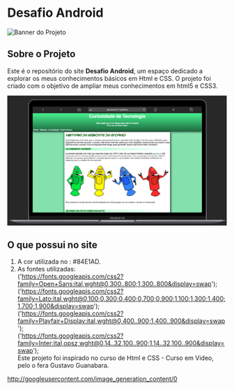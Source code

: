 # Desafio Android

![Banner do Projeto](https://placehold.co/1200x400/2ecc71/ffffff?text=Curiosidades+de+Tecnologia)

## Sobre o Projeto

Este é o repositório do site **Desafio Android**, um espaço dedicado a explorar os meus conhecimentos básicos em Html e CSS. O projeto foi criado com o objetivo de ampliar meus conhecimentos em html5 e CSS3.

![Inlustração do Site](https://github.com/JoaoArt2311/_desafio_/blob/main/img/img.01.png)

## O que possui no site
1. A cor utilizada no <body>: #84E1AD.
2. As fontes utilizadas: \
   ('https://fonts.googleapis.com/css2?family=Open+Sans:ital,wght@0,300..800;1,300..800&display=swap'); \
   ('https://fonts.googleapis.com/css2?family=Lato:ital,wght@0,100;0,300;0,400;0,700;0,900;1,100;1,300;1,400;1,700;1,900&display=swap'); \
   ('https://fonts.googleapis.com/css2?family=Playfair+Display:ital,wght@0,400..900;1,400..900&display=swap'); \
   ('https://fonts.googleapis.com/css2?family=Inter:ital,opsz,wght@0,14..32,100..900;1,14..32,100..900&display=swap'); \
Este projeto foi inspirado no curso de Html e CSS - Curso em Video, pelo o fera Gustavo Guanabara.

http://googleusercontent.com/image_generation_content/0

